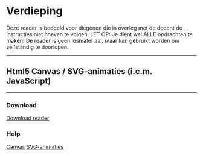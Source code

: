 # Verdieping

Deze reader is bedoeld voor diegenen die in overleg met de docent de instructies niet hoeven te volgen. LET OP: Je dient wel ALLE opdrachten te maken! De reader is geen lesmateriaal, maar kan gebruikt worden om zelfstandig te doorlopen.

---
## Html5 Canvas / SVG-animaties (i.c.m. JavaScript)
---

### Download
<a href="https://elo.kw1c.nl/CMS/Studie/811%20ICT-Academie/811%20VakkenInhoud/%5BB.14%20HTM%5D%20HTMLCSS/Productie/04.%20Aanvullend/canvas-en-svg-animaties-en-vectoren.pdf" target="_blank">Download reader</a>

### Help
<a href="http://www.w3schools.com/canvas/default.asp" target="_blank">Canvas</a>
<a href="http://www.w3schools.com/svg/default.asp" target="_blank">SVG-animaties</a>